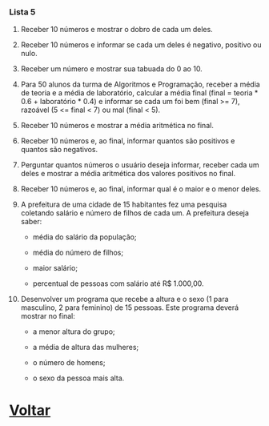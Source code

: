 ### Lista 5
1. Receber 10 números e mostrar o dobro de cada um deles. 

2. Receber 10 números e informar se cada um deles é negativo, positivo ou nulo. 

3. Receber um número e mostrar sua tabuada do 0 ao 10. 

4. Para 50 alunos da turma de Algoritmos e Programação, receber a média de teoria e a média de laboratório, calcular a média final (final = teoria * 0.6 + laboratório * 0.4) e informar se cada um foi bem (final >= 7), razoável (5 <= final < 7) ou mal (final < 5). 

5. Receber 10 números e mostrar a média aritmética no final. 

6. Receber 10 números e, ao final, informar quantos são positivos e quantos são negativos. 

7. Perguntar quantos números o usuário deseja informar, receber cada um deles e mostrar a média aritmética dos valores positivos no final. 

8. Receber 10 números e, ao final, informar qual é o maior e o menor deles. 

9. A prefeitura de uma cidade de 15 habitantes fez uma pesquisa coletando salário e número de filhos de cada um. A prefeitura deseja saber: 

      + média do salário da população; 

      + média do número de filhos; 

      + maior salário; 

      + percentual de pessoas com salário até R$ 1.000,00.

10. Desenvolver um programa que recebe a altura e o sexo (1 para masculino, 2 para feminino) de 15 pessoas. Este programa deverá mostrar no final: 

    - a menor altura do grupo; 

    - a média de altura das mulheres;  

    - o número de homens;  

    - o sexo da pessoa mais alta. 

# [Voltar](../README.md)